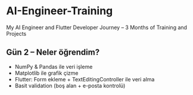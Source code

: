 # AI-Engineer-Training
My AI Engineer and Flutter Developer Journey – 3 Months of Training and Projects

## Gün 2 – Neler öğrendim?

- NumPy & Pandas ile veri işleme
- Matplotlib ile grafik çizme
- Flutter: Form ekleme + TextEditingController ile veri alma
- Basit validation (boş alan + e-posta kontrolü)
